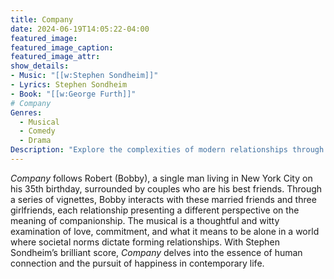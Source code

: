 ```yaml
---
title: Company
date: 2024-06-19T14:05:22-04:00
featured_image:
featured_image_caption: 
featured_image_attr:
show_details: 
- Music: "[[w:Stephen Sondheim]]"
- Lyrics: Stephen Sondheim
- Book: "[[w:George Furth]]"
# Company
Genres:
  - Musical
  - Comedy
  - Drama
Description: "Explore the complexities of modern relationships through the eyes of Bobby, a single man unable to commit fully to a steady relationship, let alone marriage."
---
```

*Company* follows Robert (Bobby), a single man living in New York City on his 35th birthday, surrounded by couples who are his best friends. Through a series of vignettes, Bobby interacts with these married friends and three girlfriends, each relationship presenting a different perspective on the meaning of companionship. The musical is a thoughtful and witty examination of love, commitment, and what it means to be alone in a world where societal norms dictate forming relationships. With Stephen Sondheim’s brilliant score, *Company* delves into the essence of human connection and the pursuit of happiness in contemporary life.